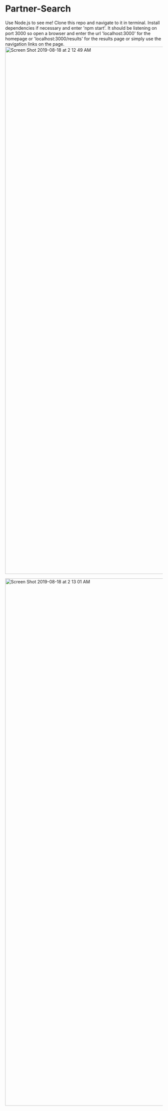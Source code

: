 # Partner-Search
Use Node.js to see me!  Clone this repo and navigate to it in terminal.  Install dependencies if necessary and enter 'npm start'.  It should be listening on port 3000 so open a browser and enter the url 'localhost:3000' for the homepage or 'localhost:3000/results' for the results page or simply use the navigation links on the page.
<img width="1679" alt="Screen Shot 2019-08-18 at 2 12 49 AM" src="https://user-images.githubusercontent.com/29391132/63222502-c0aa0d00-c15d-11e9-8ac2-299a6cb24349.png">

<img width="1679" alt="Screen Shot 2019-08-18 at 2 13 01 AM" src="https://user-images.githubusercontent.com/29391132/63222506-cd2e6580-c15d-11e9-8bc2-d6e475583c69.png">
